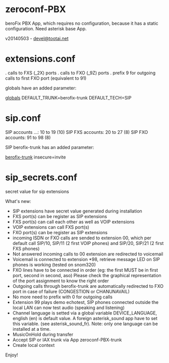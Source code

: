 zeroconf-PBX
============

beroFix PBX App, which requires no configuration, because it has a static configuration. Need asterisk base App.



v20140503 - devel@tootai.net

extensions.conf
===============

. calls to FXS (_2X) ports
. calls to FXO (_9Z) ports
. prefix 9 for outgoing calls to first FXO port (equivalent to 91)

globals have an added parameter:

[globals](+)
DEFAULT_TRUNK=berofix-trunk
DEFAULT_TECH=SIP


sip.conf
========
SIP accounts ...: 10 to 19 (10)
SIP FXS accounts: 20 to 27 (8)
SIP FXO accounts: 91 to 98 (8)

SIP berofix-trunk has an added parameter:

[berofix-trunk](+)
insecure=invite

sip_secrets.conf
================
secret value for sip extensions


What's new:

* SIP extensions have secret value generated during installation
* FXS port(s) can be register as SIP extensions
* FXS port(s) can call each other as well as VOIP extensions
* VOIP extensions can call FXS port(s)
* FXO port(s) can be register as SIP extensions
* incoming ISDN or FXO calls are sended to extension 00, which per default call SIP/10, SIP/11 (2 first VOIP phones) and SIP/20, SIP/21 (2 first FXS phones)
* Not answered incoming calls to 00 extension are redirected to voicemail
* Voicemail is connected to extension *98, retrieve message LED on SIP phones is working (tested on snom320)
* FXO lines have to be connected in order (eg: the first MUST be in first port, second in second, aso)
  Please check the graphical representation of the port assignment to know the right order 
* Outgoing calls through berofix-trunk are automatically redirected to FXO port in case of failure (CONGESTION or CHANUNAVAIL)
* No more need to prefix with 0 for outgoing calls
* Extension 99 plays demo echotest, SIP phones connected outside the local LAN can now test audio (speaking and listening)
* Channel language is setted via a global variable DEVICE_LANGUAGE, english (en) is default value. A foreign asterisk_sound app have to set this variable.
  (see asterisk_sound_fr). Note: only one language can be installed at a time.
* MusicOnHold during transfer
* Accept SIP or IAX trunk via App zeroconf-PBX-trunk
* Create local context

Enjoy!

